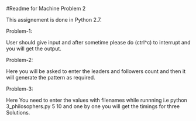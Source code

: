 #Readme for Machine Problem 2


This assignement is done in Python 2.7. 


Problem-1:

User should give input and after sometime please do (ctrl^c) to interrupt and you will get the output.


Problem-2:

Here you will be asked to enter the leaders and followers count and then it will generate the pattern as required. 


Problem-3:

Here You need to enter the values with filenames while runnning i.e python 3_philosophers.py 5 10 and one by one you will get the timings for three Solutions. 

